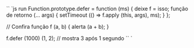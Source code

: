 

`` `js run
Function.prototype.defer = function (ms) {
deixe f = isso;
função de retorno (... args) {
setTimeout (() => f.apply (this, args), ms);
}
};

// Confira
função f (a, b) {
alerta (a + b);
}

f.defer (1000) (1, 2); // mostra 3 após 1 segundo
`` `
